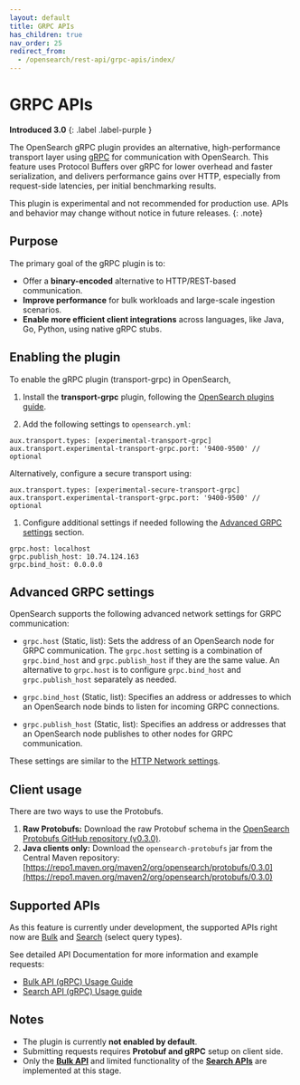 ```yaml
---
layout: default
title: GRPC APIs
has_children: true
nav_order: 25
redirect_from:
  - /opensearch/rest-api/grpc-apis/index/
---
```


# GRPC APIs
**Introduced 3.0**
{: .label .label-purple }

The OpenSearch gRPC plugin provides an alternative, high-performance transport layer using [gRPC](https://grpc.io/) for communication with OpenSearch. This feature uses Protocol Buffers over gRPC for lower overhead and faster serialization, and delivers performance gains over HTTP, especially from request-side latencies, per initial benchmarking results.

This plugin is experimental and not recommended for production use. APIs and behavior may change without notice in future releases.
{: .note}

## Purpose

The primary goal of the gRPC plugin is to:

* Offer a **binary-encoded** alternative to HTTP/REST-based communication.  
* **Improve performance** for bulk workloads and large-scale ingestion scenarios.  
* **Enable more efficient client integrations** across languages, like Java, Go, Python, using native gRPC stubs.

## Enabling the plugin

To enable the gRPC plugin (transport-grpc) in OpenSearch, 
1. Install the **transport-grpc** plugin, following the [OpenSearch plugins guide]({{site.url}}{{site.baseurl}}/install-and-configure/plugins/).  

1. Add the following settings to `opensearch.yml`:
```
aux.transport.types: [experimental-transport-grpc]
aux.transport.experimental-transport-grpc.port: '9400-9500' // optional
```

Alternatively, configure a secure transport using:
```
aux.transport.types: [experimental-secure-transport-grpc]
aux.transport.experimental-transport-grpc.port: '9400-9500' // optional
```

1. Configure additional settings if needed following the [Advanced GRPC settings](#advanced-grpc-settings) section.
```
grpc.host: localhost
grpc.publish_host: 10.74.124.163
grpc.bind_host: 0.0.0.0
```

## Advanced GRPC settings

OpenSearch supports the following advanced network settings for GRPC communication:

- `grpc.host` (Static, list): Sets the address of an OpenSearch node for GRPC communication. The `grpc.host` setting is a combination of `grpc.bind_host` and `grpc.publish_host` if they are the same value. An alternative to `grpc.host` is to configure `grpc.bind_host` and `grpc.publish_host` separately as needed. 

- `grpc.bind_host` (Static, list): Specifies an address or addresses to which an OpenSearch node binds to listen for incoming GRPC connections. 

- `grpc.publish_host` (Static, list): Specifies an address or addresses that an OpenSearch node publishes to other nodes for GRPC communication.

These settings are similar to the [HTTP Network settings]({{site.url}}{{site.baseurl}}/install-and-configure/configuring-opensearch/network-settings/#advanced-http-settings).

## Client usage

There are two ways to use the Protobufs. 

1. **Raw Protobufs:** Download the raw Protobuf schema in the [OpenSearch Protobufs GitHub repository (v0.3.0)](https://github.com/opensearch-project/opensearch-protobufs).   
2. **Java clients only:** Download the `opensearch-protobufs` jar from the Central Maven repository: [https://repo1.maven.org/maven2/org/opensearch/protobufs/0.3.0](https://repo1.maven.org/maven2/org/opensearch/protobufs/0.3.0) 

## Supported APIs
As this feature is currently under development, the supported APIs right now are [Bulk]({{site.url}}{{site.baseurl}}/api-reference/document-apis/bulk/) and [Search]({{site.url}}{{site.baseurl}}/api-reference/search/) (select query types).

See detailed API Documentation for more information and example requests: 

* [Bulk API (gRPC) Usage Guide]({{site.url}}{{site.baseurl}}/api-reference/document-apis/bulk/) 
* [Search API (gRPC) Usage guide]({{site.url}}{{site.baseurl}}/api-reference/search/) 

## Notes

* The plugin is currently **not enabled by default**.  
* Submitting requests requires **Protobuf and gRPC** setup on client side.  
* Only the **[Bulk API]({{site.url}}{{site.baseurl}}/api-reference/document-apis/bulk/)** and limited functionality of the **[Search APIs]({{site.url}}{{site.baseurl}}/api-reference/search/)** are implemented at this stage.
